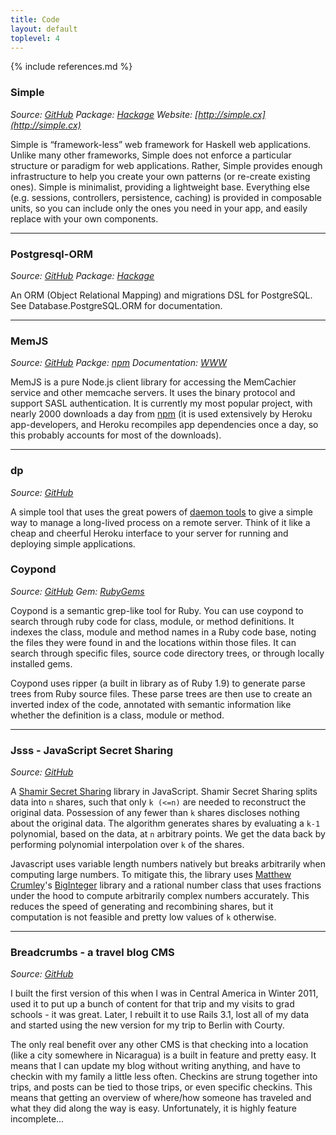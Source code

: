 ```yaml
---
title: Code
layout: default
toplevel: 4
---
```


{% include references.md %}

### Simple
_Source: [GitHub](https://github.com/alevy/simple)_
_Package: [Hackage](http://hackage.haskell.org/package/simple)_
_Website: [http://simple.cx](http://simple.cx)_

Simple is “framework-less” web framework for Haskell web applications. Unlike
many other frameworks, Simple does not enforce a particular structure or
paradigm for web applications. Rather, Simple provides enough infrastructure to
help you create your own patterns (or re-create existing ones). Simple is
minimalist, providing a lightweight base. Everything else (e.g. sessions,
controllers, persistence, caching) is provided in composable units, so you can
include only the ones you need in your app, and easily replace with your own
components.

---

### Postgresql-ORM
_Source: [GitHub](http://github.com/alevy/postgresql-orm)_
_Package: [Hackage](http://hackage.haskell.org/package/postgresql-orm)_

An ORM (Object Relational Mapping) and migrations DSL for PostgreSQL. See
Database.PostgreSQL.ORM for documentation.

---

### MemJS
_Source: [GitHub](http://github.com/alevy/memjs)_
_Packge: [npm](http://npmjs.org/package/memjs)_
_Documentation: [WWW](http://amitevy.com/projects/memjs)_

MemJS is a pure Node.js client library for accessing the MemCachier service and
other memcache servers. It uses the binary protocol and support SASL
authentication. It is currently my most popular project, with nearly 2000
downloads a day from [npm](http://www.npmjs.org/package/memjs) (it is used
extensively by Heroku app-developers, and Heroku recompiles app dependencies
once a day, so this probably accounts for most of the downloads).

---

### dp
_Source: [GitHub](https://github.com/alevy/dp)_

A simple tool that uses the great powers of [daemon
tools](http://cr.yp.to/daemontools.html) to give a simple way to manage a
long-lived process on a remote server.  Think of it like a cheap and cheerful
Heroku interface to your server for running and deploying simple applications.

### Coypond
_Source: [GitHub](http://github.com/alevy/coypond)_
_Gem: [RubyGems](https://rubygems.org/gems/coypond)_

Coypond is a semantic grep-like tool for Ruby. You can use coypond to search through ruby code for class, module, or method definitions. It indexes the class, module and method names in a Ruby code base, noting the files they were found in and the locations within those files. It can search through specific files, source code directory trees, or through locally installed gems.

Coypond uses ripper (a built in library as of Ruby 1.9) to generate parse trees from Ruby source files. These parse trees are then use to create an inverted index of the code, annotated with semantic information like whether the definition is a class, module or method.

---

### Jsss - JavaScript Secret Sharing
_Source: [GitHub](http://github.com/alevy/jsss)_

A [Shamir Secret Sharing](http://en.wikipedia.org/wiki/Shamir's_Secret_Sharing) library in JavaScript. Shamir Secret Sharing splits data into `n` shares, such that only `k (<=n)` are needed to reconstruct the original data. Possession of any fewer than `k` shares discloses nothing about the original data. The algorithm generates shares by evaluating a `k-1` polynomial, based on the data, at `n` arbitrary points. We get the data back by performing polynomial interpolation over `k` of the shares.

Javascript uses variable length numbers natively but breaks arbitrarily when computing large numbers. To mitigate this, the library uses [Matthew Crumley](http://silentmatt.com/)'s [BigInteger](http://github.com/silentmatt/javascript-biginteger) library and a rational number class that uses fractions under the hood to compute arbitrarily complex numbers accurately. This reduces the speed of generating and recombining shares, but it computation is not feasible and pretty low values of `k` otherwise.

---

### Breadcrumbs - a travel blog CMS

_Source: [GitHub](http://github.com/alevy/breadcrumbs)_

I built the first version of this when I was in Central America in Winter 2011, used it to put up a bunch of content for that trip and my visits to grad schools - it was great. Later, I rebuilt it to use Rails 3.1, lost all of my data and started using the new version for my trip to Berlin with Courty.

The only real benefit over any other CMS is that checking into a location (like a city somewhere in Nicaragua) is a built in feature and pretty easy. It means that I can update my blog without writing anything, and have to checkin with my family a little less often. Checkins are strung together into trips, and posts can be tied to those trips, or even specific checkins. This means that getting an overview of where/how someone has traveled and what they did along the way is easy. Unfortunately, it is highly feature incomplete...
